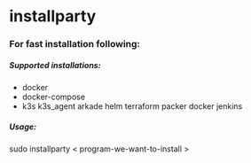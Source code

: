 # installparty
### For fast installation following:

##### Supported installations:
- docker
- docker-compose
- k3s
k3s_agent
arkade
helm
terraform
packer
docker
jenkins

##### Usage: 
sudo installparty  < program-we-want-to-install >

